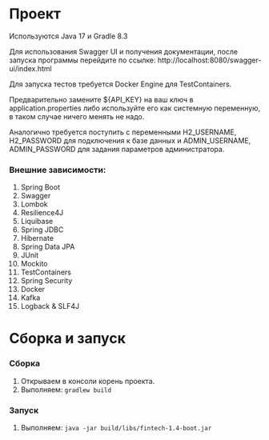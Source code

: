 # Проект
Используются Java 17 и Gradle 8.3

Для использования Swagger UI и получения документации, после запуска программы перейдите по ссылке:
http://localhost:8080/swagger-ui/index.html

Для запуска тестов требуется Docker Engine для TestContainers.

Предварительно заменитe ${API_KEY} на ваш ключ в application.properties либо используйте его как системную переменную, в таком случае ничего менять не надо.

Аналогично требуется поступить с переменными H2_USERNAME, H2_PASSWORD для подключения к базе данных и ADMIN_USERNAME, ADMIN_PASSWORD для задания параметров администратора.
### Внешние зависимости: 

1) Spring Boot
2) Swagger
3) Lombok
4) Resilience4J
5) Liquibase
6) Spring JDBC
7) Hibernate
8) Spring Data JPA
9) JUnit
10) Mockito
11) TestContainers
12) Spring Security
13) Docker
14) Kafka
15) Logback & SLF4J

# Сборка и запуск

### Сборка

1. Открываем в консоли корень проекта.
2. Выполняем: 
    ``gradlew build``

### Запуск
1. Выполняем: ``java -jar build/libs/fintech-1.4-boot.jar``
